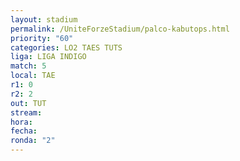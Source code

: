 ```yaml
---
layout: stadium
permalink: /UniteForzeStadium/palco-kabutops.html
priority: "60"
categories: LO2 TAES TUTS
liga: LIGA INDIGO
match: 5
local: TAE
r1: 0
r2: 2
out: TUT
stream: 
hora: 
fecha: 
ronda: "2"
---
```

